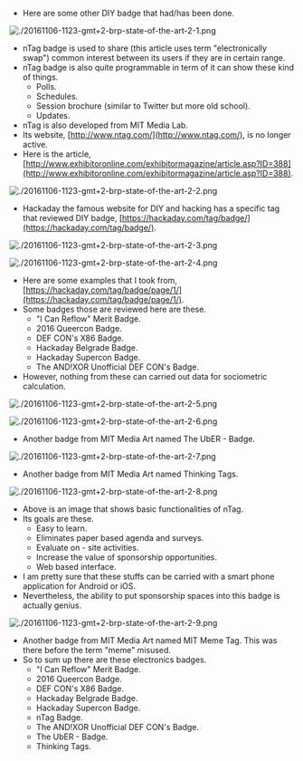 * Here are some other DIY badge that had/has been done.

![./20161106-1123-gmt+2-brp-state-of-the-art-2-1.png](./20161106-1123-gmt+2-brp-state-of-the-art-2-1.png)

* nTag badge is used to share (this article uses term "electronically swap") common interest between its users if they are in certain range.
* nTag badge is also quite programmable in term of it can show these kind of things.
    * Polls.
    * Schedules.
    * Session brochure (similar to Twitter but more old school).
    * Updates.
* nTag is also developed from MIT Media Lab.
* Its website, [http://www.ntag.com/](http://www.ntag.com/), is no longer active.
* Here is the article, [http://www.exhibitoronline.com/exhibitormagazine/article.asp?ID=388](http://www.exhibitoronline.com/exhibitormagazine/article.asp?ID=388).

![./20161106-1123-gmt+2-brp-state-of-the-art-2-2.png](./20161106-1123-gmt+2-brp-state-of-the-art-2-2.png)

* Hackaday the famous website for DIY and hacking has a specific tag that reviewed DIY badge, [https://hackaday.com/tag/badge/](https://hackaday.com/tag/badge/).

![./20161106-1123-gmt+2-brp-state-of-the-art-2-3.png](./20161106-1123-gmt+2-brp-state-of-the-art-2-3.png)

![./20161106-1123-gmt+2-brp-state-of-the-art-2-4.png](./20161106-1123-gmt+2-brp-state-of-the-art-2-4.png)

* Here are some examples that I took from, [https://hackaday.com/tag/badge/page/1/](https://hackaday.com/tag/badge/page/1/).
* Some badges those are reviewed here are these.
    * "I Can Reflow" Merit Badge.
    * 2016 Queercon Badge.
    * DEF CON's X86 Badge.
    * Hackaday Belgrade Badge.
    * Hackaday Supercon Badge.
    * The AND!XOR Unofficial DEF CON's Badge.
* However, nothing from these can carried out data for sociometric calculation.

![./20161106-1123-gmt+2-brp-state-of-the-art-2-5.png](./20161106-1123-gmt+2-brp-state-of-the-art-2-5.png)

![./20161106-1123-gmt+2-brp-state-of-the-art-2-6.png](./20161106-1123-gmt+2-brp-state-of-the-art-2-6.png)

* Another badge from MIT Media Art named The UbER - Badge.

![./20161106-1123-gmt+2-brp-state-of-the-art-2-7.png](./20161106-1123-gmt+2-brp-state-of-the-art-2-7.png)

* Another badge from MIT Media Art named Thinking Tags.

![./20161106-1123-gmt+2-brp-state-of-the-art-2-8.png](./20161106-1123-gmt+2-brp-state-of-the-art-2-8.png)

* Above is an image that shows basic functionalities of nTag.
* Its goals are these.
    * Easy to learn.
    * Eliminates paper based agenda and surveys.
    * Evaluate on - site activities.
    * Increase the value of sponsorship opportunities.
    * Web based interface.
* I am pretty sure that these stuffs can be carried with a smart phone application for Android or iOS.
* Nevertheless, the ability to put sponsorship spaces into this badge is actually genius.

![./20161106-1123-gmt+2-brp-state-of-the-art-2-9.png](./20161106-1123-gmt+2-brp-state-of-the-art-2-9.png)

* Another badge from MIT Media Art named MIT Meme Tag. This was there before the term "meme" misused.
* So to sum up there are these electronics badges.
    * "I Can Reflow" Merit Badge.
    * 2016 Queercon Badge.
    * DEF CON's X86 Badge.
    * Hackaday Belgrade Badge.
    * Hackaday Supercon Badge.
    * nTag Badge.
    * The AND!XOR Unofficial DEF CON's Badge.
    * The UbER - Badge.
    * Thinking Tags.